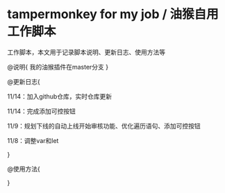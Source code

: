 # tampermonkey for my job / 油猴自用工作脚本
工作脚本，本文用于记录脚本说明、更新日志、使用方法等

@说明{
我的油猴插件在master分支
}

@更新日志{

11/14：加入github仓库，实时仓库更新

11/14：完成添加可控按钮

11/9：规划下线的自动上线开始审核功能、优化遍历语句、添加可控按钮

11/8：调整var和let

}

@使用方法{

}
